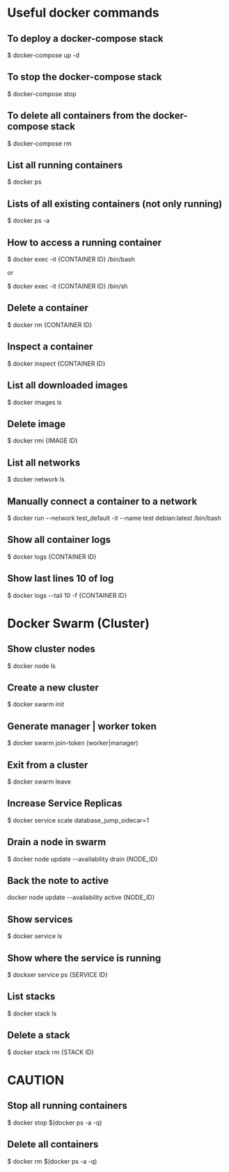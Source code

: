 # Useful docker commands

## To deploy a docker-compose stack
$ docker-compose up -d

## To stop the docker-compose stack
$ docker-compose stop

## To delete all containers from the docker-compose stack
$ docker-compose rm

## List all running containers
$ docker ps

## Lists of all existing containers (not only running)
$ docker ps -a

## How to access a running container
$ docker exec -it  {CONTAINER ID} /bin/bash

or 

$ docker exec -it  {CONTAINER ID} /bin/sh 

## Delete a container
$ docker rm {CONTAINER ID}

## Inspect a container
$ docker inspect {CONTAINER ID}

## List all downloaded images
$ docker images ls

## Delete image
$ docker rmi {IMAGE ID}

## List all networks
$ docker network ls

## Manually connect a container to a network
$ docker run --network test_default -it --name test  debian:latest /bin/bash

## Show all container  logs
$ docker logs  {CONTAINER ID}

## Show last lines 10 of log 
$ docker logs --tail 10 -f  {CONTAINER ID}

# Docker Swarm (Cluster)
## Show cluster nodes
$ docker node ls

## Create a new cluster
$ docker swarm init

## Generate manager | worker token
$ docker swarm join-token (worker|manager)

## Exit from a cluster
$ docker swarm leave

## Increase Service Replicas
$ docker service scale database_jump_sidecar=1

## Drain a node in swarm
$ docker node update --availability drain {NODE_ID}
## Back the note to active
docker node update --availability active  {NODE_ID}

## Show services
$ docker service ls

## Show where the service is running
$ dockser service ps {SERVICE ID}

## List stacks
$ docker stack ls

## Delete a stack
$ docker stack rm {STACK ID}

# CAUTION #
## Stop all running containers
$ docker stop $(docker ps -a -q)

## Delete all containers
$ docker rm $(docker ps -a -q)


